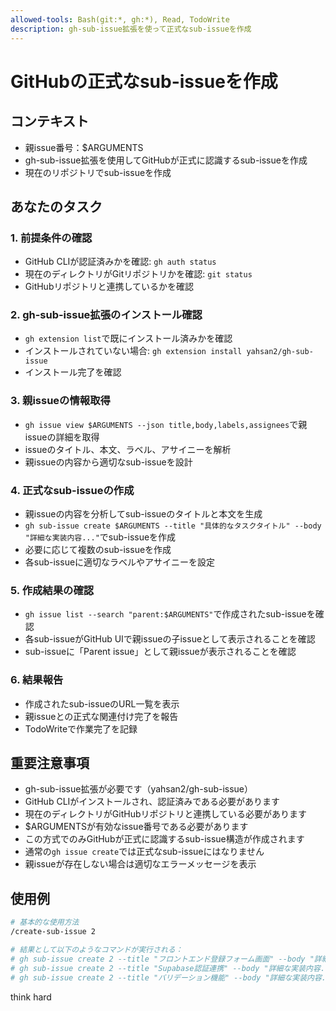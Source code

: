 ```yaml
---
allowed-tools: Bash(git:*, gh:*), Read, TodoWrite
description: gh-sub-issue拡張を使って正式なsub-issueを作成
---
```


# GitHubの正式なsub-issueを作成

## コンテキスト
- 親issue番号：$ARGUMENTS
- gh-sub-issue拡張を使用してGitHubが正式に認識するsub-issueを作成
- 現在のリポジトリでsub-issueを作成

## あなたのタスク

### 1. 前提条件の確認

- GitHub CLIが認証済みかを確認: `gh auth status`
- 現在のディレクトリがGitリポジトリかを確認: `git status`
- GitHubリポジトリと連携しているかを確認

### 2. gh-sub-issue拡張のインストール確認

- `gh extension list`で既にインストール済みかを確認
- インストールされていない場合: `gh extension install yahsan2/gh-sub-issue`
- インストール完了を確認

### 3. 親issueの情報取得

- `gh issue view $ARGUMENTS --json title,body,labels,assignees`で親issueの詳細を取得
- issueのタイトル、本文、ラベル、アサイニーを解析
- 親issueの内容から適切なsub-issueを設計

### 4. 正式なsub-issueの作成

- 親issueの内容を分析してsub-issueのタイトルと本文を生成
- `gh sub-issue create $ARGUMENTS --title "具体的なタスクタイトル" --body "詳細な実装内容..."`でsub-issueを作成
- 必要に応じて複数のsub-issueを作成
- 各sub-issueに適切なラベルやアサイニーを設定

### 5. 作成結果の確認

- `gh issue list --search "parent:$ARGUMENTS"`で作成されたsub-issueを確認
- 各sub-issueがGitHub UIで親issueの子issueとして表示されることを確認
- sub-issueに「Parent issue」として親issueが表示されることを確認

### 6. 結果報告

- 作成されたsub-issueのURL一覧を表示
- 親issueとの正式な関連付け完了を報告
- TodoWriteで作業完了を記録

## 重要注意事項

- gh-sub-issue拡張が必要です（yahsan2/gh-sub-issue）
- GitHub CLIがインストールされ、認証済みである必要があります
- 現在のディレクトリがGitHubリポジトリと連携している必要があります
- $ARGUMENTSが有効なissue番号である必要があります
- この方式でのみGitHubが正式に認識するsub-issue構造が作成されます
- 通常の`gh issue create`では正式なsub-issueにはなりません
- 親issueが存在しない場合は適切なエラーメッセージを表示

## 使用例

```bash
# 基本的な使用方法
/create-sub-issue 2

# 結果として以下のようなコマンドが実行される：
# gh sub-issue create 2 --title "フロントエンド登録フォーム画面" --body "詳細な実装内容..."
# gh sub-issue create 2 --title "Supabase認証連携" --body "詳細な実装内容..."
# gh sub-issue create 2 --title "バリデーション機能" --body "詳細な実装内容..."
```

think hard